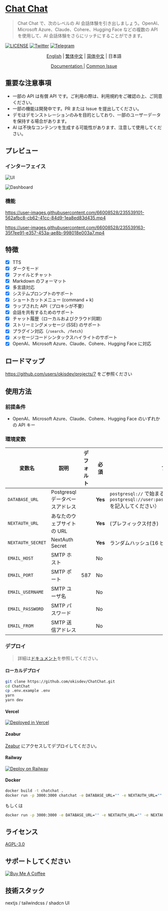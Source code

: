 # [Chat Chat](https://chat.okisdev.com)

> Chat Chat で、次のレベルの AI 会話体験を引き出しましょう。OpenAI、Microsoft Azure、Claude、Cohere、Hugging Face などの複数の API を使用して、AI 会話体験をさらにリッチにすることができます。

[![LICENSE](https://img.shields.io/github/license/okisdev/ChatChat?style=flat-square)](https://github.com/okisdev/ChatChat/blob/master/LICENSE) [![Twitter](https://img.shields.io/twitter/follow/okisdev)](https://twitter.com/okisdev) [![Telegram](https://img.shields.io/badge/Telegram-Chat%20Chat-blue?style=flat-square&logo=telegram)](https://t.me/+uWx9qtafv-BiNGVk)

<p align='center'>
    <a href='README.md'>English</a> | <a href='README.zh_HK.md'>繁体中文</a> | <a href='README.zh_CN.md'>简体中文</a> | <a>日本語</a>
</p>

<p align='center'>
    <a href='https://docs.okis.dev/chat' target='_blank'>
        Documentation
    </a>
    | <a href='https://github.com/okisdev/ChatChat/issues/3'>Common Issue</a>
</p>

## 重要な注意事項

-   一部の API は有償 API です。ご利用の際は、利用規約をご確認の上、ご同意ください。
-   一部の機能は開発中です。PR または Issue を提出してください。
-   デモはデモンストレーションのみを目的としており、一部のユーザーデータを保持する場合があります。
-   AI は不快なコンテンツを生成する可能性があります、注意して使用してください。

## プレビュー

### インターフェイス

![UI](https://cdn.harrly.com/project/GitHub/Chat-Chat/img/UI-1.png)

![Dashboard](https://cdn.harrly.com/project/GitHub/Chat-Chat/img/Dashboard-1.png)

### 機能

https://user-images.githubusercontent.com/66008528/235539101-562afbc8-cb62-41cc-84d9-1ea8ed83d435.mp4

https://user-images.githubusercontent.com/66008528/235539163-35f7ee91-e357-453a-ae8b-998018e003a7.mp4

## 特徴

-   [x] TTS
-   [x] ダークモード
-   [x] ファイルとチャット
-   [x] Markdown のフォーマット
-   [x] 多言語対応
-   [x] システムプロンプトのサポート
-   [x] ショートカットメニュー (command + k)
-   [x] ラップされた API（プロキシが不要）
-   [x] 会話を共有するためのサポート
-   [x] チャット履歴（ローカルおよびクラウド同期）
-   [x] ストリーミングメッセージ (SSE) のサポート
-   [x] プラグイン対応（`/search`、`/fetch`）
-   [x] メッセージコードシンタックスハイライトのサポート
-   [x] OpenAI、Microsoft Azure、Claude、Cohere、Hugging Face に対応

## ロードマップ

https://github.com/users/okisdev/projects/7 をご参照ください

## 使用方法

### 前提条件

-   OpenAI、Microsoft Azure、Claude、Cohere、Hugging Face のいずれかの API キー

### 環境変数

| 変数名            | 説明                            | デフォルト | 必須    | プロンプト                                                                                                       |
| ----------------- | ------------------------------- | ---------- | ------- | ---------------------------------------------------------------------------------------------------------------- |
| `DATABASE_URL`    | Postgresql データベースアドレス |            | **Yes** | `postgresql://` で始まる（不要な場合は `postgresql://user:password@example.com:port/dbname` を記入してください） |
| `NEXTAUTH_URL`    | あなたのウェブサイトの URL      |            | **Yes** | (プレフィックス付き)                                                                                             |
| `NEXTAUTH_SECRET` | NextAuth Secret                 |            | **Yes** | ランダムハッシュ(16 ビットが最適)                                                                                |
| `EMAIL_HOST`      | SMTP ホスト                     |            | No      |                                                                                                                  |
| `EMAIL_PORT`      | SMTP ポート                     | 587        | No      |                                                                                                                  |
| `EMAIL_USERNAME`  | SMTP ユーザ名                   |            | No      |                                                                                                                  |
| `EMAIL_PASSWORD`  | SMTP パスワード                 |            | No      |                                                                                                                  |
| `EMAIL_FROM`      | SMTP 送信アドレス               |            | No      |                                                                                                                  |

### デプロイ

> 詳細は[ドキュメント](https://docs.okis.dev/chat/deployment/)を参照してください。

#### ローカルデプロイ

```bash
git clone https://github.com/okisdev/ChatChat.git
cd ChatChat
cp .env.example .env
yarn
yarn dev
```

#### Vercel

[![Deployed in Vercel](https://vercel.com/button)](https://vercel.com/import/project?template=https://github.com/okisdev/ChatChat)

#### Zeabur

[Zeabur](https://zeabur.com) にアクセスしてデプロイしてください。

#### Railway

[![Deploy on Railway](https://railway.app/button.svg)](https://railway.app/template/-WWW5r)

#### Docker

```bash
docker build -t chatchat .
docker run -p 3000:3000 chatchat -e DATABASE_URL="" -e NEXTAUTH_URL="" -e NEXTAUTH_SECRET="" -e EMAIL_HOST="" -e EMAIL_PORT="" -e EMAIL_USERNAME="" -e EMAIL_PASSWORD="" -e EMAIL_FROM=""
```

もしくは

```bash
docker run -p 3000:3000 -e DATABASE_URL="" -e NEXTAUTH_URL="" -e NEXTAUTH_SECRET="" -e EMAIL_HOST="" -e EMAIL_PORT="" -e EMAIL_USERNAME="" -e EMAIL_PASSWORD="" -e EMAIL_FROM="" ghcr.io/okisdev/chatchat:latest
```

## ライセンス

[AGPL-3.0](./LICENSE)

## サポートしてください

[![Buy Me A Coffee](https://www.buymeacoffee.com/assets/img/custom_images/orange_img.png)](https://www.buymeacoffee.com/okisdev)

## 技術スタック

nextjs / tailwindcss / shadcn UI
